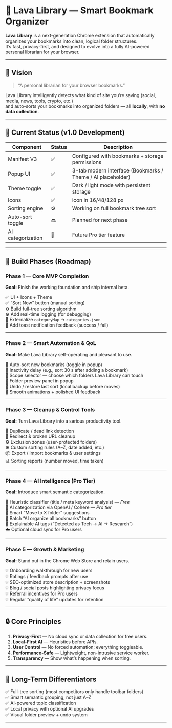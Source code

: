 # 🌋 Lava Library — Smart Bookmark Organizer

**Lava Library** is a next-generation Chrome extension that automatically organizes your bookmarks into clean, logical folder structures.  
It’s fast, privacy-first, and designed to evolve into a fully AI-powered personal librarian for your browser.

---

## 🧭 Vision

> “A personal librarian for your browser bookmarks.”

Lava Library intelligently detects what kind of site you’re saving (social, media, news, tools, crypto, etc.)  
and auto-sorts your bookmarks into organized folders — all **locally**, with **no data collection**.

---

## 🧱 Current Status (v1.0 Development)

| Component | Status | Description |
|------------|--------|-------------|
| Manifest V3 | ✅ | Configured with bookmarks + storage permissions |
| Popup UI | ✅ | 3-tab modern interface (Bookmarks / Theme / AI placeholder) |
| Theme toggle | ✅ | Dark / light mode with persistent storage |
| Icons | ✅ | icon in 16/48/128 px |
| Sorting engine | ⚙️ | Working on full bookmark tree sort |
| Auto-sort toggle | 🔜 | Planned for next phase |
| AI categorization | 🚧 | Future Pro tier feature |

---

## 🚀 Build Phases (Roadmap)

### **Phase 1 — Core MVP Completion**
**Goal:** Finish the working foundation and ship internal beta.

✅ UI + Icons + Theme  
✅ “Sort Now” button (manual sorting)  
⚙️ Build full-tree sorting algorithm  
⚙️ Add real-time logging (for debugging)  
🧱 Externalize `categoryMap` → `categories.json`  
🧱 Add toast notification feedback (success / fail)

---

### **Phase 2 — Smart Automation & QoL**
**Goal:** Make Lava Library self-operating and pleasant to use.

🔹 Auto-sort new bookmarks (toggle in popup)  
🔹 Inactivity delay (e.g., sort 30 s after adding a bookmark)  
🔹 Scope selector — choose which folders Lava Library can touch  
🔹 Folder preview panel in popup  
🔹 Undo / restore last sort (local backup before moves)  
🔹 Smooth animations + polished UI feedback  

---

### **Phase 3 — Cleanup & Control Tools**
**Goal:** Turn Lava Library into a serious productivity tool.

🧹 Duplicate / dead link detection  
🧹 Redirect & broken URL cleanup  
⚙️ Exclusion zones (user-protected folders)  
⚙️ Custom sorting rules (A–Z, date added, etc.)  
📦 Export / import bookmarks & user settings  
📊 Sorting reports (number moved, time taken)

---

### **Phase 4 — AI Intelligence (Pro Tier)**
**Goal:** Introduce smart semantic categorization.

🧠 Heuristic classifier (title / meta keyword analysis) — *Free*  
🧠 AI categorization via OpenAI / Cohere — *Pro tier*  
🧠 Smart “Move to X folder” suggestions  
🧠 Batch “AI organize all bookmarks” button  
🧠 Explainable AI tags (“Detected as Tech → AI → Research”)  
☁️ Optional cloud sync for Pro users  

---

### **Phase 5 — Growth & Marketing**
**Goal:** Stand out in the Chrome Web Store and retain users.

💡 Onboarding walkthrough for new users  
💡 Ratings / feedback prompts after use  
💡 SEO-optimized store description + screenshots  
💡 Blog / social posts highlighting privacy focus  
💡 Referral incentives for Pro users  
💡 Regular “quality of life” updates for retention  

---

## 🔒 Core Principles

1. **Privacy-First** — No cloud sync or data collection for free users.  
2. **Local-First AI** — Heuristics before APIs.  
3. **User Control** — No forced automation; everything toggleable.  
4. **Performance-Safe** — Lightweight, non-intrusive service worker.  
5. **Transparency** — Show what’s happening when sorting.  

---

## 🧠 Long-Term Differentiators

✅ Full-tree sorting (most competitors only handle toolbar folders)  
✅ Smart semantic grouping, not just A–Z  
✅ AI-powered topic classification  
✅ Local privacy with optional AI upgrades  
✅ Visual folder preview + undo system  

---
